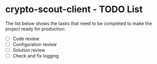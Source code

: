 # crypto-scout-client - TODO List

The list below shows the tasks that need to be completed to make the project ready for production:

- [ ] Code review
- [ ] Configuration review
- [ ] Solution review
- [ ] Check and fix logging